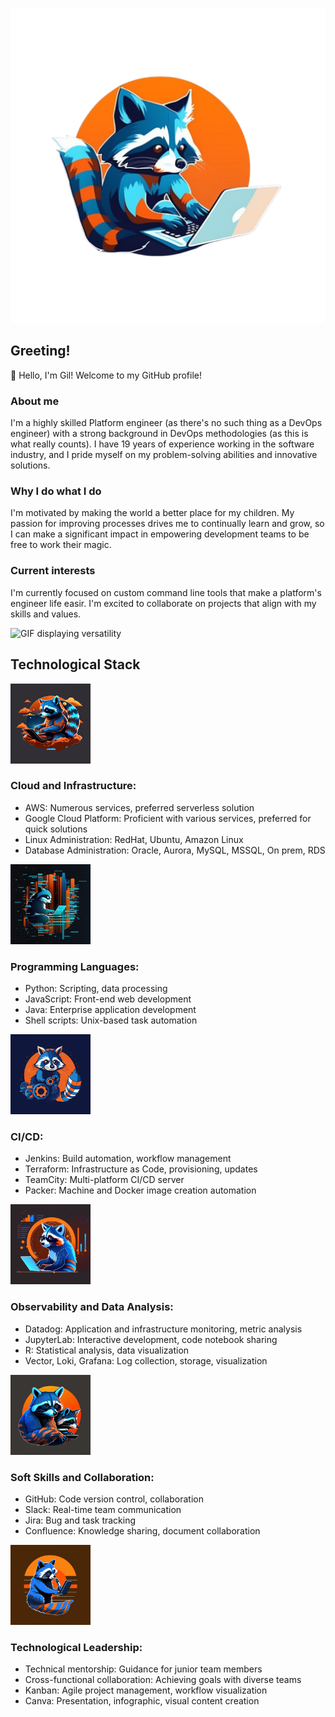 ![Centered Logo](logo.png)

## Greeting!
:raccoon: Hello, I'm Gil! Welcome to my GitHub profile!

### About me
I'm a highly skilled Platform engineer (as there's no such thing as a DevOps engineer) with a strong background in DevOps methodologies (as this is what really counts). I have 19 years of experience working in the software industry, and I pride myself on my problem-solving abilities and innovative solutions.

### Why I do what I do
I'm motivated by making the world a better place for my children. My passion for improving processes drives me to continually learn and grow, so I can make a significant impact in empowering development teams to be free to work their magic.

### Current interests
I'm currently focused on custom command line tools that make a platform's engineer life easir. I'm excited to collaborate on projects that align with my skills and values.

![GIF displaying versatility](choose-me.gif)

## Technological Stack

![Cloud and Infrastructure](cloud.png)
### Cloud and Infrastructure:
- AWS: Numerous services, preferred serverless solution
- Google Cloud Platform: Proficient with various services, preferred for quick solutions
- Linux Administration: RedHat, Ubuntu, Amazon Linux
- Database Administration: Oracle, Aurora, MySQL, MSSQL, On prem, RDS

![Programming Languages](coding.png)
### Programming Languages:
- Python: Scripting, data processing
- JavaScript: Front-end web development
- Java: Enterprise application development
- Shell scripts: Unix-based task automation

![CI/CD](cicd.png)
### CI/CD:
- Jenkins: Build automation, workflow management
- Terraform: Infrastructure as Code, provisioning, updates
- TeamCity: Multi-platform CI/CD server
- Packer: Machine and Docker image creation automation

![Observability and Data Analysis](data.png)
### Observability and Data Analysis:
- Datadog: Application and infrastructure monitoring, metric analysis
- JupyterLab: Interactive development, code notebook sharing
- R: Statistical analysis, data visualization
- Vector, Loki, Grafana: Log collection, storage, visualization

![Soft Skills and Collaboration](soft-skills.png)
### Soft Skills and Collaboration:
- GitHub: Code version control, collaboration
- Slack: Real-time team communication
- Jira: Bug and task tracking
- Confluence: Knowledge sharing, document collaboration

![Technological Leadership](tech-lead.png)
### Technological Leadership:
- Technical mentorship: Guidance for junior team members
- Cross-functional collaboration: Achieving goals with diverse teams
- Kanban: Agile project management, workflow visualization
- Canva: Presentation, infographic, visual content creation

